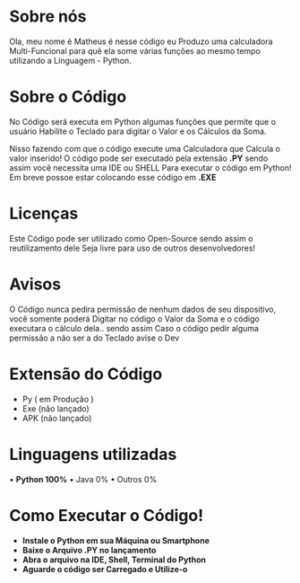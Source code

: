 # Sobre nós

Ola, meu nome é Matheus é nesse código eu Produzo uma calculadora
Multi-Funcional para quê ela some várias funções ao mesmo tempo utilizando a
Línguagem - Python.

# Sobre o Código

No Código será executa em Python algumas funções que permite que o usuário
Habilite o Teclado para digitar o Valor e os Cálculos da Soma.

Nisso fazendo com que o código execute uma Calculadora que Calcula o valor inserido!
O código pode ser executado pela extensão **.PY** sendo assim você necessita uma IDE ou SHELL 
Para executar o código em Python! Em breve possoe estar colocando esse código em **.EXE**

# Licenças

Este Código pode ser utilizado como Open-Source sendo assim o reutilizamento dele
Seja livre para uso de outros desenvolvedores!

# Avisos

O Código nunca pedira permissão de nenhum dados de seu dispositivo, você somente poderá
Digitar no código o Valor da Soma e o código executara o cálculo dela.. sendo assim
Caso o código pedir alguma permissão a não ser a do Teclado avise o Dev

# Extensão do Código

- Py ( em Produção )
- Exe (não lançado)
- APK (não lançado)

# Linguagens utilizadas

• **Python 100%**
• Java 0%
• Outros 0%

# Como Executar o Código!

- **Instale o Python em sua Máquina ou Smartphone**
- **Baixe o Arquivo .PY no lançamento**
- **Abra o arquivo na IDE, Shell, Terminal do Python**
- **Aguarde o código ser Carregado e Utilize-o**
